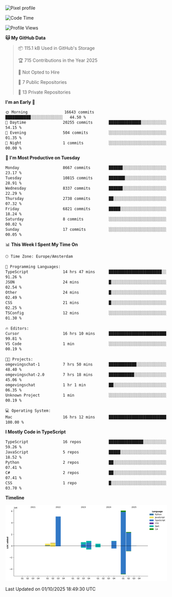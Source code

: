 ![Pixel profile](https://pixel-profile.vercel.app/api/github-stats?username=Atchferox&screen_effect=true&theme=rainbow
)


<!--START_SECTION:waka-->
![Code Time](http://img.shields.io/badge/Code%20Time-793%20hrs%2011%20mins-blue)

![Profile Views](http://img.shields.io/badge/Profile%20Views-0-blue)

**🐱 My GitHub Data** 

> 📦 115.1 kB Used in GitHub's Storage 
 > 
> 🏆 715 Contributions in the Year 2025
 > 
> 🚫 Not Opted to Hire
 > 
> 📜 7 Public Repositories 
 > 
> 🔑 13 Private Repositories 
 > 
**I'm an Early 🐤** 

```text
🌞 Morning                16643 commits       ███████████░░░░░░░░░░░░░░   44.50 % 
🌆 Daytime                20255 commits       ██████████████░░░░░░░░░░░   54.15 % 
🌃 Evening                504 commits         ░░░░░░░░░░░░░░░░░░░░░░░░░   01.35 % 
🌙 Night                  1 commits           ░░░░░░░░░░░░░░░░░░░░░░░░░   00.00 % 
```
📅 **I'm Most Productive on Tuesday** 

```text
Monday                   8667 commits        ██████░░░░░░░░░░░░░░░░░░░   23.17 % 
Tuesday                  10815 commits       ███████░░░░░░░░░░░░░░░░░░   28.91 % 
Wednesday                8337 commits        ██████░░░░░░░░░░░░░░░░░░░   22.29 % 
Thursday                 2738 commits        ██░░░░░░░░░░░░░░░░░░░░░░░   07.32 % 
Friday                   6821 commits        █████░░░░░░░░░░░░░░░░░░░░   18.24 % 
Saturday                 8 commits           ░░░░░░░░░░░░░░░░░░░░░░░░░   00.02 % 
Sunday                   17 commits          ░░░░░░░░░░░░░░░░░░░░░░░░░   00.05 % 
```


📊 **This Week I Spent My Time On** 

```text
🕑︎ Time Zone: Europe/Amsterdam

💬 Programming Languages: 
TypeScript               14 hrs 47 mins      ███████████████████████░░   91.26 % 
JSON                     24 mins             █░░░░░░░░░░░░░░░░░░░░░░░░   02.54 % 
Other                    24 mins             █░░░░░░░░░░░░░░░░░░░░░░░░   02.49 % 
CSS                      21 mins             █░░░░░░░░░░░░░░░░░░░░░░░░   02.25 % 
TSConfig                 12 mins             ░░░░░░░░░░░░░░░░░░░░░░░░░   01.30 % 

🔥 Editors: 
Cursor                   16 hrs 10 mins      █████████████████████████   99.81 % 
VS Code                  1 min               ░░░░░░░░░░░░░░░░░░░░░░░░░   00.19 % 

🐱‍💻 Projects: 
omgevingschat-1          7 hrs 50 mins       ████████████░░░░░░░░░░░░░   48.40 % 
omgevingschat-2.0        7 hrs 18 mins       ███████████░░░░░░░░░░░░░░   45.06 % 
omgevingschat            1 hr 1 min          ██░░░░░░░░░░░░░░░░░░░░░░░   06.35 % 
Unknown Project          1 min               ░░░░░░░░░░░░░░░░░░░░░░░░░   00.19 % 

💻 Operating System: 
Mac                      16 hrs 12 mins      █████████████████████████   100.00 % 
```

**I Mostly Code in TypeScript** 

```text
TypeScript               16 repos            ███████████████░░░░░░░░░░   59.26 % 
JavaScript               5 repos             █████░░░░░░░░░░░░░░░░░░░░   18.52 % 
Python                   2 repos             ██░░░░░░░░░░░░░░░░░░░░░░░   07.41 % 
C#                       2 repos             ██░░░░░░░░░░░░░░░░░░░░░░░   07.41 % 
CSS                      1 repo              █░░░░░░░░░░░░░░░░░░░░░░░░   03.70 % 
```



**Timeline**

![Lines of Code chart](https://raw.githubusercontent.com/Atchferox/Atchferox/main/assets/bar_graph.png)


 Last Updated on 01/10/2025 18:49:30 UTC
<!--END_SECTION:waka-->
